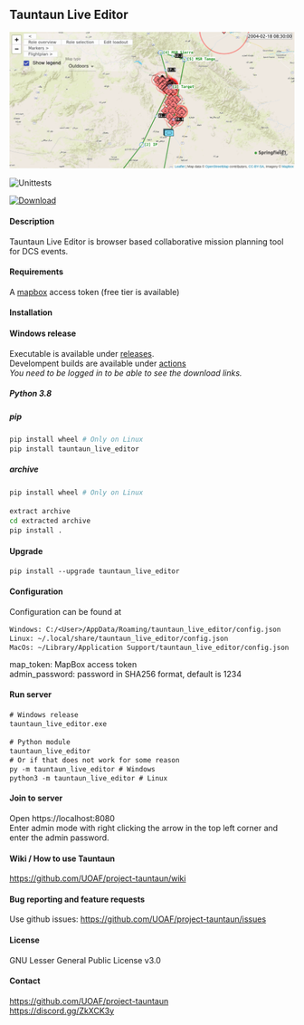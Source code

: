 ## Tauntaun Live Editor

![Screenshot](https://github.com/UOAF/project-tauntaun/raw/v0.1.0/images/screenshot.png)

![Unittests](https://github.com/UOAF/project-tauntaun/workflows/Unittests/badge.svg)

[![Download](https://img.shields.io/github/downloads/UOAF/project-tauntaun/total?label=Download)](https://github.com/UOAF/project-tauntaun/releases)

#### Description
Tauntaun Live Editor is browser based collaborative mission planning tool for DCS events.

#### Requirements
A [mapbox](https://www.mapbox.com/) access token (free tier is available)
#### Installation
#### Windows release
Executable is available under [releases](https://github.com/UOAF/project-tauntaun/releases).   
Develompent builds are available under [actions](https://github.com/UOAF/project-tauntaun/actions/workflows/exe.yml)   
_You need to be logged in to be able to see the download links._

##### Python 3.8
##### pip
```bash
pip install wheel # Only on Linux
pip install tauntaun_live_editor
```
##### archive
```bash
pip install wheel # Only on Linux

extract archive
cd extracted archive
pip install .
```

#### Upgrade
```
pip install --upgrade tauntaun_live_editor
```

#### Configuration
Configuration can be found at
```
Windows: C:/<User>/AppData/Roaming/tauntaun_live_editor/config.json
Linux: ~/.local/share/tauntaun_live_editor/config.json
MacOs: ~/Library/Application Support/tauntaun_live_editor/config.json
```
map_token: MapBox access token  
admin_password: password in SHA256 format, default is 1234
#### Run server
```
# Windows release
tauntaun_live_editor.exe

# Python module
tauntaun_live_editor
# Or if that does not work for some reason
py -m tauntaun_live_editor # Windows
python3 -m tauntaun_live_editor # Linux
```

#### Join to server
Open https://localhost:8080  
Enter admin mode with right clicking the arrow in the top left corner and enter the admin password. 

#### Wiki / How to use Tauntaun
https://github.com/UOAF/project-tauntaun/wiki

#### Bug reporting and feature requests
Use github issues:
https://github.com/UOAF/project-tauntaun/issues

#### License 
GNU Lesser General Public License v3.0

#### Contact
https://github.com/UOAF/project-tauntaun  
https://discord.gg/ZkXCK3y


